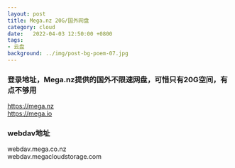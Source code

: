 ```yaml
---
layout: post
title: Mega.nz 20G/国外网盘
category: cloud
date:   2022-04-03 12:50:00 +0800
tags:
- 云盘
background: ../img/post-bg-poem-07.jpg
---
```




### 登录地址，Mega.nz提供的国外不限速网盘，可惜只有20G空间，有点不够用<br>
https://mega.nz<br>
https://mega.io

### webdav地址<br>
webdav.mega.co.nz<br>
webdav.megacloudstorage.com<br>